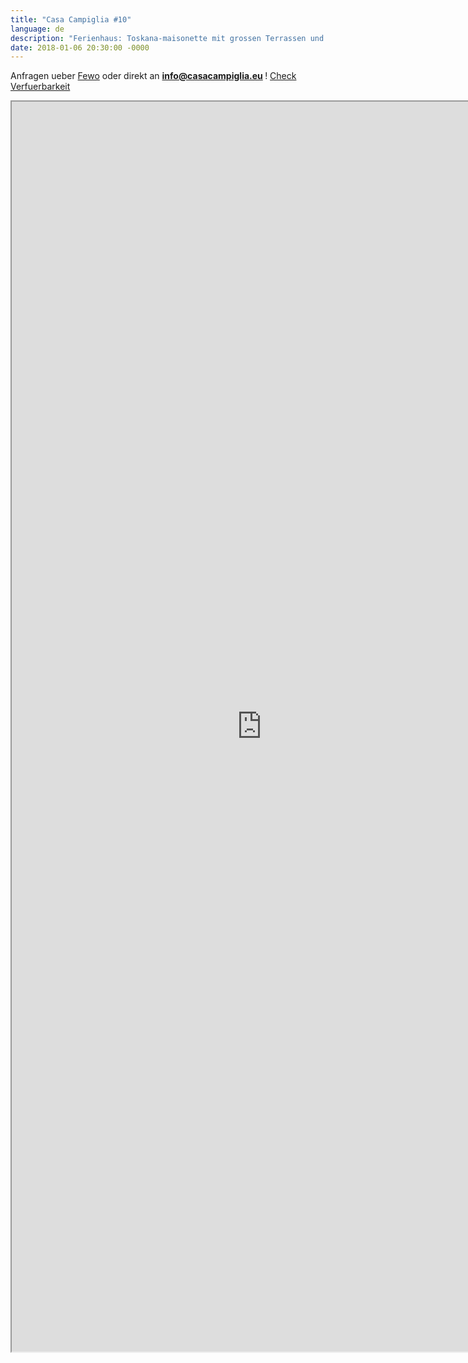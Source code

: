 ```yaml
---
title: "Casa Campiglia #10"
language: de
description: "Ferienhaus: Toskana-maisonette mit grossen Terrassen und Garten in mittelalterlicher Stadt"
date: 2018-01-06 20:30:00 -0000
---
```


Anfragen ueber <a href="https://www.fewo-direkt.de/ferienwohnung-ferienhaus/p2391784?uni_id=2522819">Fewo</a> oder direkt an <strong><a href="mailto:info@casacampiglia.eu">info@casacampiglia.eu </a></strong>! 
<a href="https://www.fewo-direkt.de/ferienwohnung-ferienhaus/p2391784?uni_id=2522819#calendar" >Check Verfuerbarkeit</a>
<center>
<iframe src="https://www.fewo-direkt.de/ferienwohnung-ferienhaus/p2391784?uni_id=2522819" width="800" height="2000"></iframe>
</center>


<!--
<a href="http://s973.photobucket.com/albums/ae212/aleip/?action=view&amp;current=view.gif" target="_blank"><img src="http://i973.photobucket.com/albums/ae212/aleip/campiglia10/animations/view.gif" border="0" alt="Photobucket" height="250"></a>

<a href="http://s973.photobucket.com/user/aleip/media/campiglia10/campiglia_eu/views/Campiglia_blickAbend201108_283_50_x150.jpg.html" target="_blank"><img src="http://i973.photobucket.com/albums/ae212/aleip/campiglia10/campiglia_eu/views/Campiglia_blickAbend201108_283_50_x150.jpg" border="0" alt=" photo Campiglia_blickAbend201108_283_50_x150.jpg"/></a><a href="http://s973.photobucket.com/user/aleip/media/campiglia10/campiglia_eu/views/Campiglia_blick2010-08_050_x150.jpg.html" target="_blank"><img src="http://i973.photobucket.com/albums/ae212/aleip/campiglia10/campiglia_eu/views/Campiglia_blick2010-08_050_x150.jpg" border="0" alt=" photo Campiglia_blick2010-08_050_x150.jpg"/></a><a href="http://s973.photobucket.com/user/aleip/media/campiglia10/campiglia_eu/views/Campiglia_blick2010-08_048_x150.jpg.html" target="_blank"><img src="http://i973.photobucket.com/albums/ae212/aleip/campiglia10/campiglia_eu/views/Campiglia_blick2010-08_048_x150.jpg" border="0" alt=" photo Campiglia_blick2010-08_048_x150.jpg"/></a>
<a href="http://s973.photobucket.com/user/aleip/media/campiglia10/campiglia_eu/views/Campiglia_blickSonnenungergang2006-09_02_x150.jpg.html" target="_blank"><img src="http://i973.photobucket.com/albums/ae212/aleip/campiglia10/campiglia_eu/views/Campiglia_blickSonnenungergang2006-09_02_x150.jpg" border="0" alt=" photo Campiglia_blickSonnenungergang2006-09_02_x150.jpg"/></a><a href="http://s973.photobucket.com/user/aleip/media/campiglia10/campiglia_eu/views/Campiglia_blickAbend2006-08_0326_x150.jpg.html" target="_blank"><img src="http://i973.photobucket.com/albums/ae212/aleip/campiglia10/campiglia_eu/views/Campiglia_blickAbend2006-08_0326_x150.jpg" border="0" alt=" photo Campiglia_blickAbend2006-08_0326_x150.jpg"/></a><a href="http://s973.photobucket.com/user/aleip/media/campiglia10/campiglia_eu/views/Campiglia_blick2005-10_051_50_x150.jpg.html" target="_blank"><img src="http://i973.photobucket.com/albums/ae212/aleip/campiglia10/campiglia_eu/views/Campiglia_blick2005-10_051_50_x150.jpg" border="0" alt=" photo Campiglia_blick2005-10_051_50_x150.jpg"/></a>


<table>
<td width="20%">
<ul><strong>Rooms</strong>
<li>2 Sleeping rooms with two beds each</li>
<li>Living room with extra bed</li>
<li>Eat-in kitchen</li>
<li>Small bathroom</li>
<li>Toilet</li>
</ul>
</td>
<td>

<a href="http://s973.photobucket.com/user/aleip/media/campiglia10/campiglia_eu/indoors/Campiglia_no10wohnzimmer2010-08_061_x150.jpg.html" target="_blank"><img src="http://i973.photobucket.com/albums/ae212/aleip/campiglia10/campiglia_eu/indoors/Campiglia_no10wohnzimmer2010-08_061_x150.jpg" border="0" alt=" photo Campiglia_no10wohnzimmer2010-08_061_x150.jpg"/></a><a href="http://s973.photobucket.com/user/aleip/media/campiglia10/campiglia_eu/indoors/Campiglia_no10bad2010-08_058_x150.jpg.html" target="_blank"><img src="http://i973.photobucket.com/albums/ae212/aleip/campiglia10/campiglia_eu/indoors/Campiglia_no10bad2010-08_058_x150.jpg" border="0" alt=" photo Campiglia_no10bad2010-08_058_x150.jpg"/></a><a href="http://s973.photobucket.com/user/aleip/media/campiglia10/campiglia_eu/indoors/Campiglia_no10schlafzimmer2010-08_045_x150.jpg.html" target="_blank"><img src="http://i973.photobucket.com/albums/ae212/aleip/campiglia10/campiglia_eu/indoors/Campiglia_no10schlafzimmer2010-08_045_x150.jpg" border="0" alt=" photo Campiglia_no10schlafzimmer2010-08_045_x150.jpg"/></a><a href="http://s973.photobucket.com/user/aleip/media/campiglia10/campiglia_eu/indoors/Campiglia_no10kueche2006-08_43_x150.jpg.html" target="_blank"><img src="http://i973.photobucket.com/albums/ae212/aleip/campiglia10/campiglia_eu/indoors/Campiglia_no10kueche2006-08_43_x150.jpg" border="0" alt=" photo Campiglia_no10kueche2006-08_43_x150.jpg"/></a><a href="http://s973.photobucket.com/user/aleip/media/campiglia10/campiglia_eu/indoors/Campiglia_no10kueche2006-08_30_x150.jpg.html" target="_blank"><img src="http://i973.photobucket.com/albums/ae212/aleip/campiglia10/campiglia_eu/indoors/Campiglia_no10kueche2006-08_30_x150.jpg" border="0" alt=" photo Campiglia_no10kueche2006-08_30_x150.jpg"/></a><a href="http://s973.photobucket.com/user/aleip/media/campiglia10/campiglia_eu/indoors/Campiglia_no10schlafzimmer2006-08_18_x150.jpg.html" target="_blank"><img src="http://i973.photobucket.com/albums/ae212/aleip/campiglia10/campiglia_eu/indoors/Campiglia_no10schlafzimmer2006-08_18_x150.jpg" border="0" alt=" photo Campiglia_no10schlafzimmer2006-08_18_x150.jpg"/></a><a href="http://s973.photobucket.com/user/aleip/media/campiglia10/campiglia_eu/indoors/Campiglia_no10kinderzimmer2006-08_5_x150.jpg.html" target="_blank"><img src="http://i973.photobucket.com/albums/ae212/aleip/campiglia10/campiglia_eu/indoors/Campiglia_no10kinderzimmer2006-08_5_x150.jpg" border="0" alt=" photo Campiglia_no10kinderzimmer2006-08_5_x150.jpg"/></a><a href="http://s973.photobucket.com/user/aleip/media/campiglia10/campiglia_eu/indoors/Campiglia_no10kinderzimmer2006-08_4_x150.jpg.html" target="_blank"><img src="http://i973.photobucket.com/albums/ae212/aleip/campiglia10/campiglia_eu/indoors/Campiglia_no10kinderzimmer2006-08_4_x150.jpg" border="0" alt=" photo Campiglia_no10kinderzimmer2006-08_4_x150.jpg"/></a>

</td>
</table>

<table>
<td width="20%">
<ul><strong>Outdoor</strong>
<li>2 large terraces</li>
<li>Large garden</li>
<li>Breathtaking view on Maremma/Tyrrhennian Sea/Elba island</li>
</ul>
</td>
<td>
<a href="http://s973.photobucket.com/user/aleip/media/campiglia10/campiglia_eu/outdoors/xCampiglia_no10giardino2010-07_x150.jpg.html" target="_blank"><img src="http://i973.photobucket.com/albums/ae212/aleip/campiglia10/campiglia_eu/outdoors/xCampiglia_no10giardino2010-07_x150.jpg" border="0" alt=" photo xCampiglia_no10giardino2010-07_x150.jpg"/></a><a href="http://s973.photobucket.com/user/aleip/media/campiglia10/campiglia_eu/outdoors/Campiglia_no10obereterrasse2012-08-27193106_x150.jpg.html" target="_blank"><img src="http://i973.photobucket.com/albums/ae212/aleip/campiglia10/campiglia_eu/outdoors/Campiglia_no10obereterrasse2012-08-27193106_x150.jpg" border="0" alt=" photo Campiglia_no10obereterrasse2012-08-27193106_x150.jpg"/></a><a href="https://lh6.googleusercontent.com/-cX_OZ03ve6g/VHmhCw01PbI/AAAAAAAAAWI/vkKFNxeClHU/w113-h150-no/Campiglia_no10aiuola_20140919_x150.jpg" target="_blank"><img src="https://lh6.googleusercontent.com/-cX_OZ03ve6g/VHmhCw01PbI/AAAAAAAAAWI/vkKFNxeClHU/w113-h150-no/Campiglia_no10aiuola_20140919_x150.jpg" border="0" alt=" photo terrazzasotteriore_20120827_x150.jpg"/></a>

<a href="http://s973.photobucket.com/user/aleip/media/campiglia10/campiglia_eu/outdoors/Campiglia_no10blickvongarten20120827_080845_x150.jpg.html" target="_blank"><img src="http://i973.photobucket.com/albums/ae212/aleip/campiglia10/campiglia_eu/outdoors/Campiglia_no10blickvongarten20120827_080845_x150.jpg" border="0" alt=" photo Campiglia_no10blickvongarten20120827_080845_x150.jpg"/></a><a href="http://s973.photobucket.com/user/aleip/media/campiglia10/campiglia_eu/outdoors/Campiglia_no10sentieri_20120529_152039_30_x150.jpg.html" target="_blank"><img src="http://i973.photobucket.com/albums/ae212/aleip/campiglia10/campiglia_eu/outdoors/Campiglia_no10sentieri_20120529_152039_30_x150.jpg" border="0" alt=" photo Campiglia_no10sentieri_20120529_152039_30_x150.jpg"/></a><a href="https://plus.google.com/u/0/photos/112842225952294123004/albums/6087071026276902865/6087071036455883010?pid=6087071036455883010&oid=112842225952294123004" target="_blank"><img src="https://lh5.googleusercontent.com/-GpD2a4Bmwbo/VHme22KFkQI/AAAAAAAAAVA/0CoRFJBP5cQ/w200-h150-no/Campiglia_no10aiuola_20140926-085500_x150.jpg" border="0" alt=" photo xterrazzasotteriore_20120528_132806_15_x150.jpg"/></a>

<a href="http://s973.photobucket.com/user/aleip/media/campiglia10/campiglia_eu/outdoors/xCampiglia_no10obereterrasselaternen201108_605_80_x150.jpg.html" target="_blank"><img src="http://i973.photobucket.com/albums/ae212/aleip/campiglia10/campiglia_eu/outdoors/xCampiglia_no10obereterrasselaternen201108_605_80_x150.jpg" border="0" alt=" photo xCampiglia_no10obereterrasselaternen201108_605_80_x150.jpg"/></a><a href="http://s973.photobucket.com/user/aleip/media/campiglia10/campiglia_eu/outdoors/xCampiglia_no10giardino2010-08_x150.jpg.html" target="_blank"><img src="http://i973.photobucket.com/albums/ae212/aleip/campiglia10/campiglia_eu/outdoors/xCampiglia_no10giardino2010-08_x150.jpg" border="0" alt=" photo xCampiglia_no10giardino2010-08_x150.jpg"/></a>
</left></td>
</table>

<ul><strong>Amenities</strong>
<li><em>yes</em> - Dish washer</li>
<li><em>no</em> - Washing mashine</li>
<li><em>yes</em> - Kitchen fully equipped</li>
<li><em>yes</em> - Radio/clock radio</li>
<li><em>no</em> - TV set</li>
</ul>
-->


